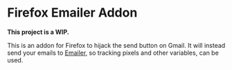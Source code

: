 # Firefox Emailer Addon

**This project is a WIP.**


This is an addon for Firefox to hijack the send button on Gmail. It will instead
send your emails to [Emailer](https://github.com/juliangiuca/emailer), so tracking pixels
and other variables, can be used.
